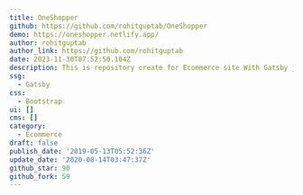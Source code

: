 ```yaml
---
title: OneShopper
github: https://github.com/rohitguptab/OneShopper
demo: https://oneshopper.netlify.app/
author: rohitguptab
author_link: https://github.com/rohitguptab
date: 2023-11-30T07:52:50.104Z
description: This is repository create for Ecommerce site With Gatsby js
ssg:
  - Gatsby
css:
  - Bootstrap
ui: []
cms: []
category:
  - Ecommerce
draft: false
publish_date: '2019-05-13T05:52:36Z'
update_date: '2020-08-14T03:47:37Z'
github_star: 90
github_fork: 59
---
```

